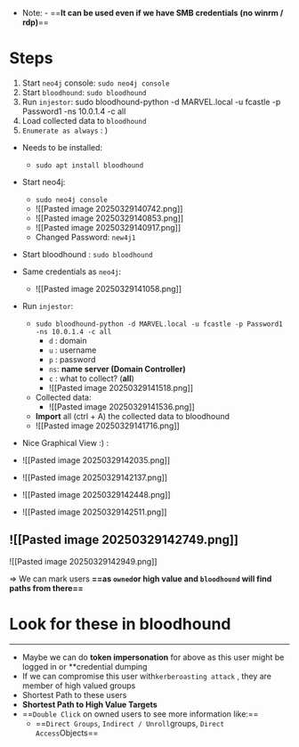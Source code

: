 - Note: - ==**It can be used even if we have SMB credentials (no winrm / rdp)**==
# Steps
1. Start `neo4j` console: `sudo neo4j console`
2. Start `bloodhound`: `sudo bloodhound`
3. Run `injestor`: sudo bloodhound-python -d MARVEL.local -u fcastle -p Password1 -ns 10.0.1.4 -c all
4. Load collected data to `bloodhound`
5. `Enumerate as always` : )

- Needs to be installed:
	- `sudo apt install bloodhound`
- Start neo4j:
	- `sudo neo4j console`
	- ![[Pasted image 20250329140742.png]]
	- ![[Pasted image 20250329140853.png]]
	- ![[Pasted image 20250329140917.png]]
	- Changed Password: `new4j1`
	  
- Start bloodhound : `sudo bloodhound`
- Same credentials as `neo4j`:
	- ![[Pasted image 20250329141058.png]]
- Run `injestor`:
	- `sudo bloodhound-python -d MARVEL.local -u fcastle -p Password1 -ns 10.0.1.4 -c all`
		- `d` : domain
		- `u` : username
		- `p` : password
		- `ns`: **name server (Domain Controller)**
		- `c` : what to collect? (**all**)
		- ![[Pasted image 20250329141518.png]]
	- Collected data:
		- ![[Pasted image 20250329141536.png]]
	- **Import** all (ctrl + A) the collected data to bloodhound
	- ![[Pasted image 20250329141716.png]]

- Nice Graphical View :) :
- ![[Pasted image 20250329142035.png]]
- ![[Pasted image 20250329142137.png]]
- ![[Pasted image 20250329142448.png]]
- ![[Pasted image 20250329142511.png]]

![[Pasted image 20250329142749.png]]
- 
![[Pasted image 20250329142949.png]]

=> We can mark users **==as `owned`or high value and `bloodhound` will find paths from there==**

# Look for these in bloodhound
----
- Maybe we can do **token impersonation** for above as this user might be logged in or **credential dumping
-  If we can compromise this user with`kerberoasting attack` , they are member of high valued groups
- Shortest Path to these users
- **Shortest Path to High Value Targets**
- ==`Double Click` on owned users to see more information like:==
	- ==`Direct Groups`, `Indirect / Unroll`groups, `Direct Access`Objects==
